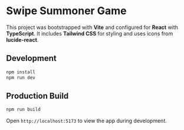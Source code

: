 # Swipe Summoner Game

This project was bootstrapped with **Vite** and configured for **React** with **TypeScript**.
It includes **Tailwind CSS** for styling and uses icons from **lucide-react**.

## Development

```bash
npm install
npm run dev
```

## Production Build

```bash
npm run build
```

Open `http://localhost:5173` to view the app during development.
